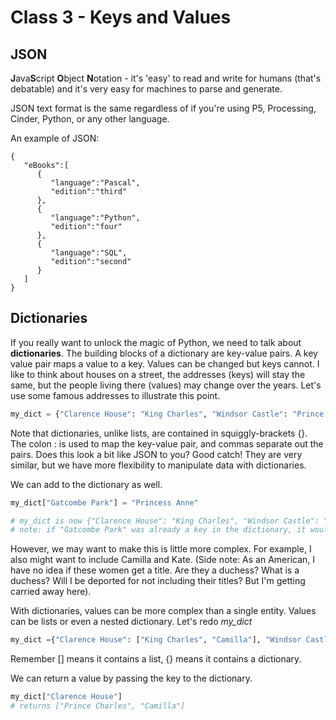 # Class 3 - Keys and Values

## JSON

**J**ava**S**cript **O**bject **N**otation - it's 'easy' to read and write for humans (that's debatable) and it's very easy for machines to parse and generate.

JSON text format is the same regardless of if you're using P5, Processing, Cinder, Python, or any other language.

An example of JSON: 

```
{
   "eBooks":[
      {
         "language":"Pascal",
         "edition":"third"
      },
      {
         "language":"Python",
         "edition":"four"
      },
      {
         "language":"SQL",
         "edition":"second"
      }
   ]
}
```

## Dictionaries

If you really want to unlock the magic of Python, we need to talk about **dictionaries**. The building blocks of a dictionary are key-value pairs. A key value pair maps a value to a key. Values can be changed but keys cannot. I like to think about houses on a street, the addresses (keys) will stay the same, but the people living there (values) may change over the years. Let's use some famous addresses to illustrate this point.

```python
my_dict = {"Clarence House": "King Charles", "Windsor Castle": "Prince Williams"}
```

Note that dictionaries, unlike lists, are contained in squiggly-brackets {}. The colon : is used to map the key-value pair, and commas separate out the pairs. Does this look a bit like JSON to you? Good catch! They are very similar, but we have more flexibility to manipulate data with dictionaries. 

We can add to the dictionary as well.

```python
my_dict["Gatcombe Park"] = "Princess Anne"

# my_dict is now {"Clarence House": "King Charles", "Windsor Castle": "Prince Williams", "Gatcombe Park": "Princess Anne"}
# note: if "Gatcombe Park" was already a key in the dictionary, it would simply update the associated value with "Princess Anne"
```

However, we may want to make this is little more complex. For example, I also might want to include Camilla and Kate. (Side note: As an American, I have no idea if these women get a title. Are they a duchess? What is a duchess? Will I be deported for not including their titles? But I'm getting carried away here). 

With dictionaries, values can be more complex than a single entity. Values can be lists or even a nested dictionary. Let's redo *my_dict*

```python
my_dict ={"Clarence House": ["King Charles", "Camilla"], "Windsor Castle": ["Prince Williams", "Kate"], "Gatcombe Park": "Princess Anne"}
```

Remember [] means it contains a list, {} means it contains a dictionary.

We can return a value by passing the key to the dictionary.

```python
my_dict["Clarence House"]
# returns ["Prince Charles", "Camilla"]
```

